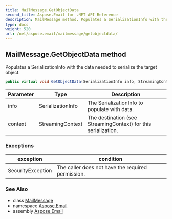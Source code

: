 ```yaml
---
title: MailMessage.GetObjectData
second_title: Aspose.Email for .NET API Reference
description: MailMessage method. Populates a SerializationInfo with the data needed to serialize the target object
type: docs
weight: 520
url: /net/aspose.email/mailmessage/getobjectdata/
---
```

## MailMessage.GetObjectData method

Populates a SerializationInfo with the data needed to serialize the target object.

```csharp
public virtual void GetObjectData(SerializationInfo info, StreamingContext context)
```

| Parameter | Type | Description |
| --- | --- | --- |
| info | SerializationInfo | The SerializationInfo to populate with data. |
| context | StreamingContext | The destination (see StreamingContext) for this serialization. |

### Exceptions

| exception | condition |
| --- | --- |
| SecurityException | The caller does not have the required permission. |

### See Also

* class [MailMessage](../)
* namespace [Aspose.Email](../../mailmessage/)
* assembly [Aspose.Email](../../../)


